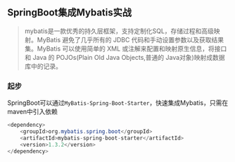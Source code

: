 ## SpringBoot集成Mybatis实战

> mybatis是一款优秀的持久层框架，支持定制化SQL，存储过程和高级映射。MyBatis 避免了几乎所有的 JDBC 代码和手动设置参数以及获取结果集。MyBatis 可以使用简单的 XML 或注解来配置和映射原生信息，将接口和 Java 的 POJOs(Plain Old Java Objects,普通的 Java对象)映射成数据库中的记录。

### 起步

SpringBoot可以通过`MyBatis-Spring-Boot-Starter`，快速集成Mybatis，只需在maven中引入依赖

```java
<dependency>
    <groupId>org.mybatis.spring.boot</groupId>
    <artifactId>mybatis-spring-boot-starter</artifactId>
    <version>1.3.2</version>
</dependency>
```

